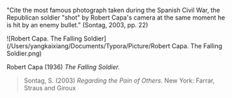 





"Cite the most famous photograph taken during the Spanish Civil War, the Republican soldier "shot" by Robert Capa's camera at the same moment he is hit by an enemy bullet." (Sontag, 2003, pp. 22)

![Robert Capa. The Falling Soldier](/Users/yangkaixiang/Documents/Typora/Picture/Robert Capa. The Falling Soldier.png)



Robert Capa (1936) *The Falling Soldier.*





> Sontag, S. (2003) *Regarding the Pain of Others.* New York: Farrar, Straus and Giroux

